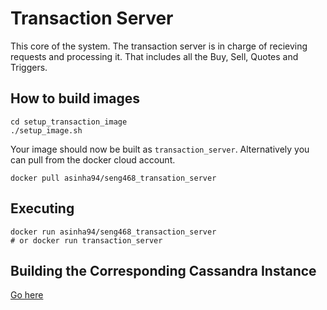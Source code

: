 # Transaction Server

This core of the system. The transaction server is in charge of recieving requests and processing it. That includes all the Buy, Sell, Quotes and Triggers. 

## How to build images

```
cd setup_transaction_image
./setup_image.sh
```

Your image should now be built as `transaction_server`. Alternatively you can pull from the docker cloud account.

```
docker pull asinha94/seng468_transation_server
```

## Executing

```
docker run asinha94/seng468_transaction_server
# or docker run transaction_server 
```

## Building the Corresponding Cassandra Instance

[Go here](/setup_cassandra_image)